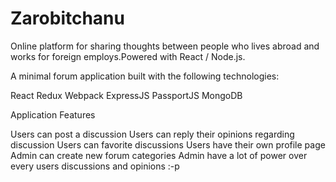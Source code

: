 # Zarobitchanu
Online platform for sharing thoughts between people who lives abroad and works for foreign employs.Powered with React / Node.js.

A minimal forum application built with the following technologies:

React
Redux
Webpack
ExpressJS
PassportJS
MongoDB

Application Features

Users can post a discussion
Users can reply their opinions regarding discussion
Users can favorite discussions
Users have their own profile page
Admin can create new forum categories
Admin have a lot of power over every users discussions and opinions :-p
